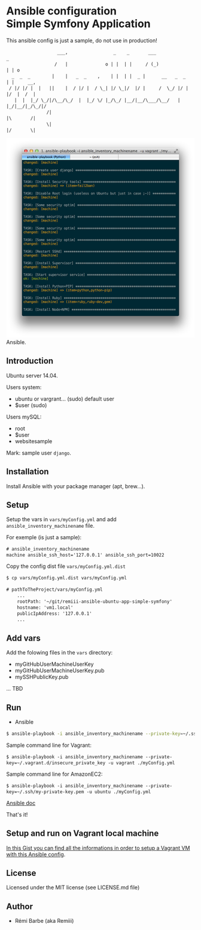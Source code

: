 # Ansible configuration<br>Simple Symfony Application

This ansible config is just a sample, do not use in production!

```
                   ___,                 _    _       ___               _
                  /   |              o | |  | |     / (_)             | | o
  _  _  _        |    |   _  _    ,    | |  | |  _ |      __   _  _   | |     __,
 / |/ |/ |  |   ||    |  / |/ |  / \_| |/ \_|/  |/ |     /  \_/ |/ |  |/  |  /  |
   |  |  |_/ \_/|/\__/\_/  |  |_/ \/ |_/\_/ |__/|__/\___/\__/   |  |_/|__/|_/\_/|/
               /|                                                     |\       /|
               \|                                                     |/       \|
```

![Screen shot - Ansible](https://raw.githubusercontent.com/Remiii/remiii-ansible-ubuntu-app-simple-symfony/master/_documentation/image/image1.png)<br>
Ansible.

## Introduction

Ubuntu server 14.04.

Users system:
- ubuntu or vargrant... (sudo) default user
- $user (sudo)

Users mySQL:
- root
- $user
- websitesample

Mark: sample user `django`.

## Installation

Install Ansible with your package manager (apt, brew...).

## Setup

Setup the vars in `vars/myConfig.yml` and add `ansible_inventory_machinename` file.

For exemple (is just a sample):
```
# ansible_inventory_machinename
machine ansible_ssh_host='127.0.0.1' ansible_ssh_port=10022
```

Copy the config dist file `vars/myConfig.yml.dist`
```sh
$ cp vars/myConfig.yml.dist vars/myConfig.yml
```

```
# pathToTheProject/vars/myConfig.yml
    ...
    rootPath: '~/git/remiii-ansible-ubuntu-app-simple-symfony'
    hostname: 'vm1.local'
    publicIpAddress: '127.0.0.1'
    ...
```

## Add vars

Add the folowing files in the `vars` directory:

- myGitHubUserMachineUserKey
- myGitHubUserMachineUserKey.pub
- mySSHPublicKey.pub

... TBD

## Run

* Ansible

```sh
$ ansible-playbook -i ansible_inventory_machinename --private-key=~/.ssh/myFuckingPrivateKey.pem -u yourDefaultUser ./myConfig.yml
```

Sample command line for Vagrant:

```
$ ansible-playbook -i ansible_inventory_machinename --private-key=~/.vagrant.d/insecure_private_key -u vagrant ./myConfig.yml
```

Sample command line for AmazonEC2:

```
$ ansible-playbook -i ansible_inventory_machinename --private-key=~/.ssh/my-private-key.pem -u ubuntu ./myConfig.yml
```

[Ansible doc](http://docs.ansible.com/guide_vagrant.html#running-ansible-manually)

That's it!

## Setup and run on Vagrant local machine

[In this Gist you can find all the informations in order to setup a Vagrant VM with this Ansible config](https://gist.github.com/Remiii/3857fdca713aebf9f84d).

## License

Licensed under the MIT license (see LICENSE.md file)

## Author

* Rémi Barbe (aka Remiii)


